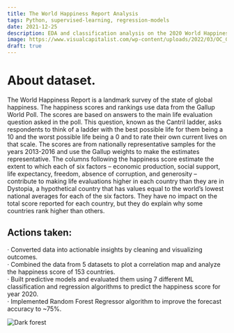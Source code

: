 ```yaml
---
title: The World Happiness Report Analysis
tags: Python, supervised-learning, regression-models
date: 2021-12-25
description: EDA and classification analysis on the 2020 World Happiness Report to predict Happiness score of 153 countries in the world.
image: https://www.visualcapitalist.com/wp-content/uploads/2022/03/OC_GlobalHappiness_Share-1000x600.jpg
draft: true
---
```


# About dataset.

The World Happiness Report is a landmark survey of the state of global happiness. The happiness scores and rankings use data from the Gallup World Poll. The scores are based on answers to the main life evaluation question asked in the poll. This question, known as the Cantril ladder, asks respondents to think of a ladder with the best possible life for them being a 10 and the worst possible life being a 0 and to rate their own current lives on that scale. The scores are from nationally representative samples for the years 2013-2016 and use the Gallup weights to make the estimates representative. The columns following the happiness score estimate the extent to which each of six factors – economic production, social support, life expectancy, freedom, absence of corruption, and generosity – contribute to making life evaluations higher in each country than they are in Dystopia, a hypothetical country that has values equal to the world’s lowest national averages for each of the six factors. They have no impact on the total score reported for each country, but they do explain why some countries rank higher than others.

## Actions taken:

· Converted data into actionable insights by cleaning and visualizing outcomes.<br />
· Combined the data from 5 datasets to plot a correlation map and analyze the happiness score of 153 countries.
  <br/>
· Built predictive models and evaluated them using 7 different ML classification and regression algorithms to predict the happiness score for year 2020.<br/>
· Implemented Random Forest Regressor algorithm to improve the forecast accuracy to ~75%.

<!-- ![Swarmplot on merged dataset](images/heatmap.png) -->
<!-- <img src="//images/heatmap.png" alt="MarineGEO circle logo" /> -->

![Dark forest](./score.png)


